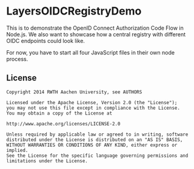 LayersOIDCRegistryDemo
======================

This is to demonstrate the OpenID Connect Authorization Code Flow in Node.js. We also want to showcase how a central registry with different OIDC endpoints could look like.

For now, you have to start all four JavaScript files in their own node process.

License
-------

```
Copyright 2014 RWTH Aachen University, see AUTHORS

Licensed under the Apache License, Version 2.0 (the "License");
you may not use this file except in compliance with the License.
You may obtain a copy of the License at

http://www.apache.org/licenses/LICENSE-2.0

Unless required by applicable law or agreed to in writing, software
distributed under the License is distributed on an "AS IS" BASIS,
WITHOUT WARRANTIES OR CONDITIONS OF ANY KIND, either express or implied.
See the License for the specific language governing permissions and
limitations under the License.
```
